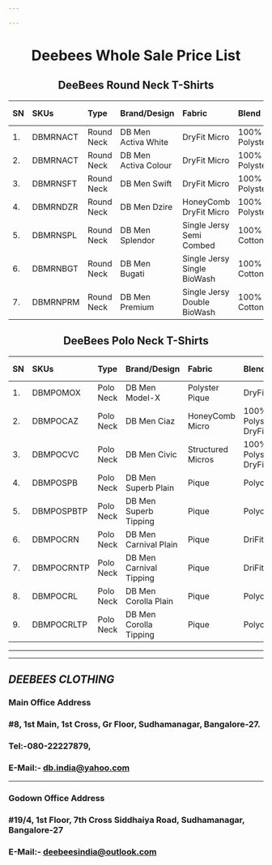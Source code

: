 ```yaml
---

---
```


<h1 align="center">Deebees Whole Sale Price List</h1>
<h2 align="center">DeeBees Round Neck T-Shirts</h2>

|SN|SKUs|Type|Brand/Design|Fabric|Blend|G.S.M.|M.R.P.(Inc.GST)|W.S.P.(Ex.GST)|2XL(Ex.GST)|3XL(Ex.GST)|
|:---|:---|:---|:---|:---|:---|:---|:---|:---|:---|:---|
|1.|DBMRNACT|Round Neck|DB Men Activa White|DryFit Micro|100% Polyster|130|₹249/-|₹59/-|₹69/-|₹79/-|
|2.|DBMRNACT|Round Neck|DB Men Activa Colour|DryFit Micro|100% Polyster|130|₹249/-|₹65/-|₹75/-|₹85/-|
|3.|DBMRNSFT|Round Neck|DB Men Swift|DryFit Micro|100% Polyster|160|₹349/-|₹85/-|₹85/-|₹95/-|
|4.|DBMRNDZR|Round Neck|DB Men Dzire|HoneyComb DryFit Micro|100% Polyster|200|₹399/-|₹95/-|₹95/-|₹105/-|
|5.|DBMRNSPL|Round Neck|DB Men Splendor|Single Jersy Semi Combed|100% Cotton|150|₹449/-|₹105/-|₹115/-|₹125/-|
|6.|DBMRNBGT|Round Neck|DB Men Bugati|Single Jersy Single BioWash|100% Cotton|200|₹549/-|₹145/-|₹155/-|₹165/-|
|7.|DBMRNPRM|Round Neck|DB Men Premium|Single Jersy Double BioWash|100% Cotton|200|₹649/-|₹165/-|₹175/-|₹185/-|

<h2 align="center">DeeBees Polo Neck T-Shirts</h2>

|SN|SKUs|Type|Brand/Design|Fabric|Blend|G.S.M.|M.R.P.(Inc.GST)|W.S.P.(Ex.GST)|2XL (Ex.GST)|3XL (Ex.GST)|
|:---|:---|:---|:---|:---|:---|:---|:---|:---|:---|:---|
|1.|DBMPOMOX|Polo Neck|DB Men Model-X|Polyster Pique|DryFit|180 |₹499/-|₹135/-|₹135/-|₹160/-|
|2.|DBMPOCAZ|Polo Neck|DB Men Ciaz|HoneyComb Micro|100% Polyster DryFit|200|₹549/-|₹135/-|₹135/-|₹160/-|
|3.|DBMPOCVC|Polo Neck|DB Men Civic|Structured Micros|100% Polyster DryFit|210|₹699/-|₹175/-|₹175/-|₹200/-|
|4.|DBMPOSPB|Polo Neck|DB Men Superb Plain|Pique|Polycotton|220|₹699/-|₹175/-|₹175/-|₹200/-|
|5.|DBMPOSPBTP|Polo Neck|DB Men Superb Tipping|Pique|Polycotton|220|₹749/-|₹185/-|₹185/-|₹210/-|
|6.|DBMPOCRN|Polo Neck|DB Men Carnival Plain|Pique|DriFit|200|₹699/-|₹185/-|₹185/-|₹210/-|
|7.|DBMPOCRNTP|Polo Neck|DB Men Carnival Tipping|Pique|DriFit|200|₹749/-|₹195/-|₹195/-|₹220/-|
|8.|DBMPOCRL|Polo Neck|DB Men Corolla Plain|Pique|Polycotton|200|₹749/-|₹225/-|₹225/-|₹250/-|
|9.|DBMPOCRLTP|Polo Neck|DB Men Corolla Tipping|Pique|Polycotton|200|₹749/-|₹235/-|₹235/-|₹260/-|



---
---
## ___DEEBEES CLOTHING___
### __Main Office Address__
### #8, 1st Main, 1st Cross, Gr Floor, Sudhamanagar, Bangalore-27.
### Tel:-080-22227879,
### E-Mail:- db.india@yahoo.com
---
### __Godown Office Address__
### #19/4, 1st Floor, 7th Cross Siddhaiya Road, Sudhamanagar, Bangalore-27
### E-Mail:- deebeesindia@outlook.com